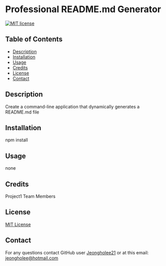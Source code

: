 
  
# Professional README.md Generator
[![MIT license](https://img.shields.io/badge/license-MIT-blue)](https://lbesson.mit-license.org/)


## Table of Contents
  
- [Description](##Description)
- [Installation](##Installation)
- [Usage](##Usage)
- [Credits](##Credits)
- [License](##License)
- [Contact](##Contact)

## Description
Create a command-line application that dynamically generates a README.md file


## Installation
npm install


## Usage
none


## Credits
Project1 Team Members


## License
[MIT License](https://lbesson.mit-license.org/)


## Contact
  For any questions contact GitHub user [Jeongholee21](https://github.com/Jeongholee21) or at this email: jeongholee@hotmail.com

  